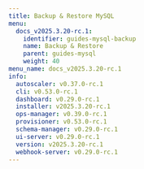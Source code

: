```yaml
---
title: Backup & Restore MySQL
menu:
  docs_v2025.3.20-rc.1:
    identifier: guides-mysql-backup
    name: Backup & Restore
    parent: guides-mysql
    weight: 40
menu_name: docs_v2025.3.20-rc.1
info:
  autoscaler: v0.37.0-rc.1
  cli: v0.53.0-rc.1
  dashboard: v0.29.0-rc.1
  installer: v2025.3.20-rc.1
  ops-manager: v0.39.0-rc.1
  provisioner: v0.53.0-rc.1
  schema-manager: v0.29.0-rc.1
  ui-server: v0.29.0-rc.1
  version: v2025.3.20-rc.1
  webhook-server: v0.29.0-rc.1
---
```


